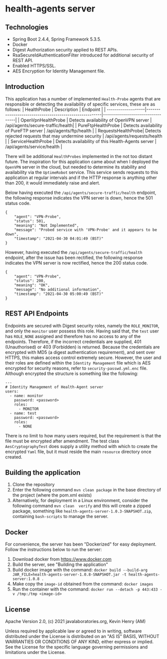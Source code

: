 # health-agents server

## Technologies
* Spring Boot 2.4.4, Spring Framework 5.3.5.
* Docker 
* Digest Authorization security applied to REST APIs.
* RsaSecureIdAuthenticationFilter introduced for additional security of REST API.  
* Enabled HTTPS/SSL.
* AES Encryption for Identity Management file.

## Introduction
This application has a number of implemented `Health-Probe` agents that are
responsible or detecting the availability of specific services, these are as follows:
| HealthProbe        | Description                                           | Endpoint                         |
| -------------------|-------------------------------------------------------|----------------------------------|
| OpenVpnHealthProbe | Detects availability of OpenVPN server                | /api/agents/secure-traffic/health|
| PureFtpHealthProbe | Detects availability of PureFTP server                | /api/agents/ftp/health           |
| RequestsHealthProbe| Detects rejected requests that may undermine security | /api/agents/requests/health      |
| ServiceHealthProbe | Detects availability of this Health-Agents server     | /api/agents/service/health       |

There will be additional `HealthProbes` implemented in the not too distant future. The inspiration for
this application came about when I deployed the `OpenVPN` server in the cloud, but needed to determine
its stability and availability via the `UptimeRobot` service. This service sends requests to this application
at regular intervals and if the HTTP response is anything other than 200, it would immediately raise
and alert.

Below having executed the `/api/agents/secure-traffic/health` endpoint, the following response
indicates the VPN server is down, hence the 501 status code.
```
{
    "agent": "VPN-Probe",
    "status": 501,
    "meaning": "Not Implemented",
    "message": "Probed service with 'VPN-Probe' and it appears to be down",
    "timestamp": "2021-04-30 04:01:49 (BST)"
}
```
However, having executed the `/api/agents/secure-traffic/health` endpoint, after the issue has been 
rectified, the following response indicates the VPN server is now rectified, hence the 200 status code.
```
{
    "agent": "VPN-Probe",
    "status": 200,
    "meaning": "OK",
    "message": "No additional information",
    "timestamp": "2021-04-30 05:00:49 (BST)"
}
```
## REST API Endpoints
Endpoints are secured with Digest security roles, namely the `ROLE_MONITOR`, and only the `monitor` user
possess this role. Having said that, the `test` user has `ROLE_NONE` assigned and therefore has no access
to any of the endpoints. Therefore, if the incorrect credentials are supplied, 401 (Unauthorised) or 
403 (Forbidden) is returned. Because the credentials are encrypted with MD5 (a digest authentication 
requirement), and sent over HTTPS, this makes access control extremely secure. However, the user and their 
roles are defined within the `Identity Management` file which is AES encrypted for security reasons, refer 
to `security-passwd.yml.enc` file. Although encrypted the structure is something like the following:
```
---
# Identity Management of Health-Agent server
users:
  - name: monitor
    password: <password>
    roles:
      - MONITOR
  - name: test
    password: <password>
    roles:
      - NONE
```
There is no limit to how many users required, but the requirement is that the file must be encrypted after 
amendment. The test class `AesCryptographyTest` does supply a utility method with which to create
the encrypted `Yaml` file, but it must reside the main `resource` directory once created.

## Building the application
1. Clone the repository
2. Enter the following command `mvn clean package` in the base directory of the project (where the 
   pom.xml exists)
3. Alternatively, for deployment in a Linux environment, consider the following command `mvn clean 
   verify` and this will create a zipped package, something like `health-agents-server-1.0.3-SNAPSHOT.zip`,
   containing `bash-scripts` to manage the server. 

## Docker
For convenience, the server has been "Dockerized" for easy deployment. Follow the instructions below to run
the server:
1. Download docker from https://www.docker.com
2. Build the server, see "Building the application"
3. Build docker image with the command: `docker build --build-arg JAR_FILE=health-agents-server-1.0.8-SNAPSHOT.jar -t health-agents-server:1.0.8 .`
4. Make copy the `image-id` obtained from the command: `docker images`
5. Run the container with the command: `docker run --detach -p 443:433 -v /tmp:/tmp <image-id>`

## License
Apache Version 2.0, (c) 2021 javalaboratories.org, Kevin Henry (AM)

Unless required by applicable law or agreed to in writing, software distributed under the License is 
distributed on an "AS IS" BASIS, WITHOUT WARRANTIES OR CONDITIONS OF ANY KIND, either express or implied. 
See the License for the specific language governing permissions and limitations under the License.
